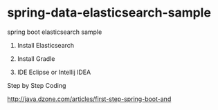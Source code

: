 spring-data-elasticsearch-sample
================================

spring boot elasticsearch sample
1. Install Elasticsearch

2. Install Gradle

3. IDE Eclipse or Intellij  IDEA

Step by Step Coding

http://java.dzone.com/articles/first-step-spring-boot-and
